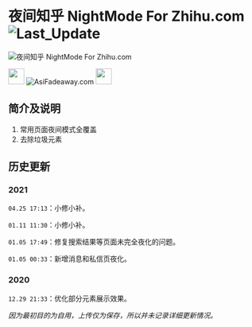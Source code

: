 # 夜间知乎 NightMode For Zhihu.com ![Last_Update](https://img.shields.io/badge/%E6%9C%80%E5%90%8E%E6%9B%B4%E6%96%B0-2021.04.27-blue)

![夜间知乎 NightMode For Zhihu.com](https://www.asifadeaway.com/Stylish/zhihu/StylishCover.png)

<img src="https://camo.githubusercontent.com/3177a12d6dac9a08032f768208bde1cc65437e2fe48b102969255eb7ff5b7512/68747470733a2f2f7777772e61736966616465617761792e636f6d2f696d616765732f66617669636f6e2e737667" width="32" height="32"> ![AsiFadeaway.com](https://www.asifadeaway.com/imgs/Logo.png) <img src="https://camo.githubusercontent.com/3177a12d6dac9a08032f768208bde1cc65437e2fe48b102969255eb7ff5b7512/68747470733a2f2f7777772e61736966616465617761792e636f6d2f696d616765732f66617669636f6e2e737667" width="32" height="32">

## 简介及说明

1. 常用页面夜间模式全覆盖
2. 去除垃圾元素

## 历史更新

### 2021

`04.25 17:13`：小修小补。

`01.11 11:30`：小修小补。

`01.05 17:49`：修复搜索结果等页面未完全夜化的问题。

`01.05 00:33`：新增消息和私信页夜化。

### 2020

`12.29 21:33`：优化部分元素展示效果。

*因为最初目的为自用，上传仅为保存，所以并未记录详细更新情况。*
